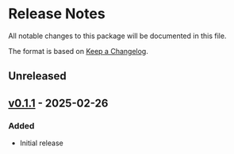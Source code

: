 # Release Notes

All notable changes to this package will be documented in this file.

The format is based on [Keep a Changelog](https://keepachangelog.com/en/1.0.0/).

## Unreleased

## [v0.1.1](https://github.com/nhz2/ChunkCodecs.jl/tree/LibZlib-v0.1.1) - 2025-02-26

### Added

- Initial release
